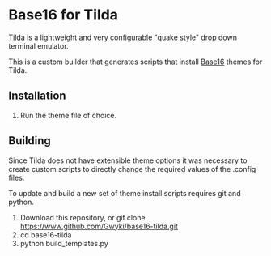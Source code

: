 # Base16 for Tilda
[Tilda](https://github.com/lanoxx/tilda) is a lightweight and very configurable "quake style" drop down terminal emulator.

This is a custom builder that generates scripts that install [Base16](https://github.com/chriskempson/base16) themes for Tilda.

## Installation
1. Run the theme file of choice.

## Building
Since Tilda does not have extensible theme options it was necessary to create custom scripts to directly change the required values of the .config files. 

To update and build a new set of theme install scripts requires git and python.

1. Download this repository, or git clone https://www.github.com/Gwyki/base16-tilda.git
2. cd base16-tilda
3. python build_templates.py
